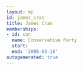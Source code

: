 ```yaml
---
layout: mp
id: james_cran
title: James Cran
memberships:
- id: con
  name: Conservative Party
  start: 
  end: '2005-03-18'
autogenerated: true
---
```


